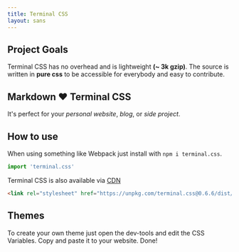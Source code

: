 ```yaml
---
title: Terminal CSS
layout: sans
---
```


## Project Goals

Terminal CSS has no overhead and is lightweight **(~ 3k gzip)**. 
The source is written in **pure css** to be accessible for everybody and easy to contribute.

## Markdown ❤️ Terminal CSS 

It's perfect for your *personal website*, *blog*, or *side project*.

## How to use

When using something like Webpack just install with `npm i terminal.css`.

```js
import 'terminal.css'
```

Terminal CSS is also available via [CDN](https://unpkg.com/terminal.css@0.6.6/dist/terminal.min.css)

```html
<link rel="stylesheet" href="https://unpkg.com/terminal.css@0.6.6/dist/terminal.min.css" />
```

## Themes

To create your own theme just open the dev-tools and edit the CSS Variables. Copy and paste it to your website. Done!